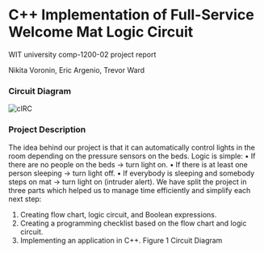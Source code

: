 # C++ Implementation of Full-Service Welcome Mat Logic Circuit

WIT university comp-1200-02 project report

Nikita Voronin, Eric Argenio, Trevor Ward

### Circuit Diagram

![cIRC](https://user-images.githubusercontent.com/23469990/70302125-3fd55680-17ca-11ea-83f3-cd436d055d5a.png)

### Project Description
The idea behind our project is that it can automatically control lights in the room depending on the pressure sensors on the beds. Logic is simple: 
•	If there are no people on the beds -> turn light on.
•	If there is at least one person sleeping -> turn light off.
•	If everybody is sleeping and somebody steps on mat -> turn light on (intruder alert).
We have split the project in three parts which helped us to manage time efficiently and simplify each next step:
1.	Creating flow chart, logic circuit, and Boolean expressions.
2.	Creating a programming checklist based on the flow chart and logic circuit.
3.	Implementing an application in C++.	
Figure 1 Circuit Diagram


